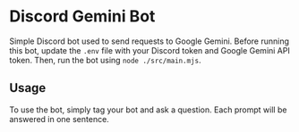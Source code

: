 # Discord Gemini Bot

Simple Discord bot used to send requests to Google Gemini. Before running this bot, update the `.env` file with your Discord token and Google Gemini API token. Then, run the bot using `node ./src/main.mjs`.

## Usage
To use the bot, simply tag your bot and ask a question. Each prompt will be answered in one sentence.
